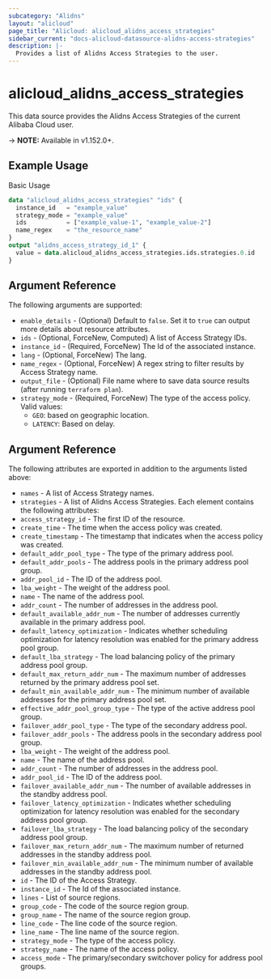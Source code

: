 ```yaml
---
subcategory: "Alidns"
layout: "alicloud"
page_title: "Alicloud: alicloud_alidns_access_strategies"
sidebar_current: "docs-alicloud-datasource-alidns-access-strategies"
description: |-
  Provides a list of Alidns Access Strategies to the user.
---
```


# alicloud\_alidns\_access\_strategies

This data source provides the Alidns Access Strategies of the current Alibaba Cloud user.

-> **NOTE:** Available in v1.152.0+.

## Example Usage

Basic Usage

```terraform
data "alicloud_alidns_access_strategies" "ids" {
  instance_id   = "example_value"
  strategy_mode = "example_value"
  ids           = ["example_value-1", "example_value-2"]
  name_regex    = "the_resource_name"
}
output "alidns_access_strategy_id_1" {
  value = data.alicloud_alidns_access_strategies.ids.strategies.0.id
}

```

## Argument Reference

The following arguments are supported:

* `enable_details` - (Optional) Default to `false`. Set it to `true` can output more details about resource attributes.
* `ids` - (Optional, ForceNew, Computed)  A list of Access Strategy IDs.
* `instance_id` - (Required, ForceNew) The Id of the associated instance.
* `lang` - (Optional, ForceNew) The lang.
* `name_regex` - (Optional, ForceNew) A regex string to filter results by Access Strategy name.
* `output_file` - (Optional) File name where to save data source results (after running `terraform plan`).
* `strategy_mode` - (Required, ForceNew) The type of the access policy. Valid values:
  - `GEO`: based on geographic location. 
  - `LATENCY`: Based on delay.

## Argument Reference

The following attributes are exported in addition to the arguments listed above:

* `names` - A list of Access Strategy names.
* `strategies` - A list of Alidns Access Strategies. Each element contains the following attributes:
 * `access_strategy_id` - The first ID of the resource.
 * `create_time` - The time when the access policy was created.
 * `create_timestamp` - The timestamp that indicates when the access policy was created.
 * `default_addr_pool_type` - The type of the primary address pool.
 * `default_addr_pools` - The address pools in the primary address pool group.
  * `addr_pool_id` - The ID of the address pool.
  * `lba_weight` - The weight of the address pool.
  * `name` - The name of the address pool.
  * `addr_count` - The number of addresses in the address pool.
 * `default_available_addr_num` - The number of addresses currently available in the primary address pool.
 * `default_latency_optimization` - Indicates whether scheduling optimization for latency resolution was enabled for the primary address pool group.
 * `default_lba_strategy` - The load balancing policy of the primary address pool group.
 * `default_max_return_addr_num` - The maximum number of addresses returned by the primary address pool set.
 * `default_min_available_addr_num` - The minimum number of available addresses for the primary address pool set.
 * `effective_addr_pool_group_type` - The type of the active address pool group.
 * `failover_addr_pool_type` - The type of the secondary address pool.
 * `failover_addr_pools` - The address pools in the secondary address pool group.
  * `lba_weight` - The weight of the address pool.
  * `name` - The name of the address pool.
  * `addr_count` - The number of addresses in the address pool.
  * `addr_pool_id` - The ID of the address pool.
 * `failover_available_addr_num` - The number of available addresses in the standby address pool.
 * `failover_latency_optimization` - Indicates whether scheduling optimization for latency resolution was enabled for the secondary address pool group.
 * `failover_lba_strategy` - The load balancing policy of the secondary address pool group.
 * `failover_max_return_addr_num` - The maximum number of returned addresses in the standby address pool.
 * `failover_min_available_addr_num` - The minimum number of available addresses in the standby address pool.
 * `id` - The ID of the Access Strategy.
 * `instance_id` - The Id of the associated instance.
 * `lines` - List of source regions.
  * `group_code` - The code of the source region group.
  * `group_name` - The name of the source region group.
  * `line_code` - The line code of the source region.
  * `line_name` - The line name of the source region.
 * `strategy_mode` - The type of the access policy.
 * `strategy_name` - The name of the access policy.
 * `access_mode` - The primary/secondary switchover policy for address pool groups.